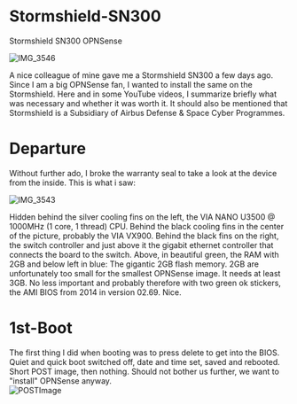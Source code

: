 # Stormshield-SN300
Stormshield SN300 OPNSense 

![IMG_3546](https://user-images.githubusercontent.com/18091782/201496340-d1e2a905-c35f-41c7-b21e-8972f7859640.JPG)

A nice colleague of mine gave me a Stormshield SN300 a few days ago. 
Since I am a big OPNSense fan, I wanted to install the same on the Stormshield. 
Here and in some YouTube videos, I summarize briefly what was necessary and whether it was worth it. 
It should also be mentioned that Stormshield is a Subsidiary of Airbus Defense & Space Cyber Programmes.

# Departure
Without further ado, I broke the warranty seal to take a look at the device from the inside. This is what i saw:

![IMG_3543](https://user-images.githubusercontent.com/18091782/201493442-4b952d6a-2f44-49d7-8fc4-1d4736ba7d8b.JPG)

Hidden behind the silver cooling fins on the left, the VIA NANO U3500 @ 1000MHz (1 core, 1 thread) CPU. Behind the black cooling fins in the center of the picture, probably the VIA VX900. Behind the black fins on the right, the switch controller and just above it the gigabit ethernet controller that connects the board to the switch. Above, in beautiful green, the RAM with 2GB and below left in blue: The gigantic 2GB flash memory. 
2GB are unfortunately too small for the smallest OPNSense image. It needs at least 3GB.
No less important and probably therefore with two green ok stickers, the AMI BIOS from 2014 in version 02.69. Nice. 

# 1st-Boot
The first thing I did when booting was to press delete to get into the BIOS. Quiet and quick boot switched off, date and time set, saved and rebooted. Short POST image, then nothing. Should not bother us further, we want to "install" OPNSense anyway.  
![POSTImage](https://user-images.githubusercontent.com/18091782/201491974-6cc32e92-4ff2-418d-95e9-075b5f0ee60a.png)

